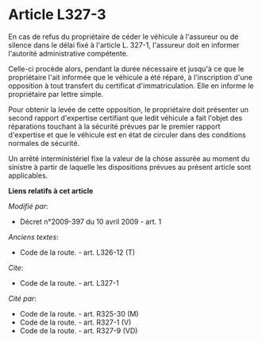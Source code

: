 # Article L327-3

En cas de refus du propriétaire de céder le véhicule à l'assureur ou de silence dans le délai fixé à l'article L. 327-1,
l'assureur doit en informer l'autorité administrative compétente. 

Celle-ci procède alors, pendant la durée nécessaire et jusqu'à ce que le propriétaire l'ait informée que le véhicule a été
réparé, à l'inscription d'une opposition à tout transfert du certificat d'immatriculation. Elle en informe le propriétaire
par lettre simple. 

Pour obtenir la levée de cette opposition, le propriétaire doit présenter un second rapport d'expertise certifiant que ledit
véhicule a fait l'objet des réparations touchant à la sécurité prévues par le premier rapport d'expertise et que le véhicule
est en état de circuler dans des conditions normales de sécurité. 

Un arrêté interministériel fixe la valeur de la chose assurée au moment du sinistre à partir de laquelle les dispositions
prévues au présent article sont applicables.

**Liens relatifs à cet article**

_Modifié par_:

  - Décret n°2009-397 du 10 avril 2009 - art. 1

_Anciens textes_:

  - Code de la route. - art. L326-12 (T)

_Cite_:

  - Code de la route. - art. L327-1

_Cité par_:

  - Code de la route. - art. R325-30 (M)
  - Code de la route. - art. R327-1 (V)
  - Code de la route. - art. R327-9 (VD)
